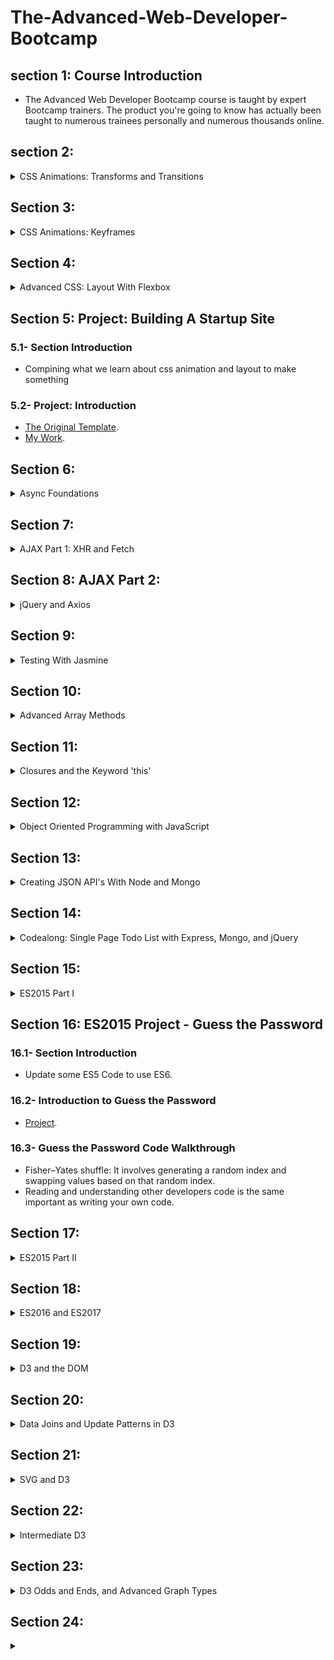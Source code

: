 # The-Advanced-Web-Developer-Bootcamp

## section 1: Course Introduction
- The Advanced Web Developer Bootcamp course is taught by expert Bootcamp trainers. The product you're going to know has actually been taught to numerous trainees personally and numerous thousands online.

## section 2:
<details>
  <summary>CSS Animations: Transforms and Transitions</summary>
  
  ### 2.1- Introduction To CSS Animations
  - Examples:
    - [species-in-pieces](http://species-in-pieces.com/#).
    - [waaark](https://waaark.com/).

  ### 2.2- Why Animations Matter
  - Getting things to move is easy, but planning how they should move is hard.
  ### 2.3- Intro To Pseudoclasses
  - [Pseudoclasses](https://developer.mozilla.org/en-US/docs/Web/CSS/Pseudo-classes).
  ### 2.4- Pseudo-Classes: Hover
  - Trigger by a user mousing over.
  - [Hover](https://developer.mozilla.org/en-US/docs/Web/CSS/:hover).
  ### 2.5- Pseudo-Classes: Focus
  - Triggers when an element receives focus.
  - Just for inputs.
  - [Focus](https://developer.mozilla.org/en-US/docs/Web/CSS/:focus).
  ### 2.6- Pseudo-Classes: Active
  - Triggers when an element is being activated by user.
  - By taping and hold on the element.
  - [ِActive](https://developer.mozilla.org/en-US/docs/Web/CSS/:active).
  ### 2.7- Quick Pseudoclasses Exercise
  - [Starter Code](https://codepen.io/Colt/pen/vJRddz?editors=1100).
  - [Quick Pseudoclasses Exercise](https://codepen.io/Mai_Abdulhamid/pen/YzGwwPJ?editors=1100).
  ### 2.8- Building An Animated Button
  - [Starter Code](https://codepen.io/Colt/pen/KqmRRz).
  - [Animated Button](https://codepen.io/Mai_Abdulhamid/pen/BaLjBBp).
  ### 2.9- Introduction to Transform
  - Transform: lets you move, warp, rotate and scale elements.
  - Syntax -> translate: function().
  - [MDN-Transform-Documentation](https://developer.mozilla.org/en-US/docs/Web/CSS/transform?v=control).
  ### 2.10- Transform: Translate
  - Move something around.
  - transform: translate( translateX, translateY ).
  - It usually happens when it's triggers. it's not usually happens when the page loads.
  - [Example](https://codepen.io/Colt/pen/GEmOjv?editors=1100).
  ### 2.11- Transform:Scale() and Transform-Origin
  - Alter the size of an element, increase the size or shrink down elements.
  - transform: scale(scaleX, scaleY).
  - Every aspect of the element scaled, like border , text, and so on.
  - [Transform-Origin](https://developer.mozilla.org/en-US/docs/Web/CSS/transform-origin): It takes the original origin which is the **middle** of the element, and scale it from there.
  - The default otigin is the center.
  ### 2.12- Transform: Rotate()
  - Rotate elements on the page.
  - transform: rotate(num deg).
  - if num is positive the rotation will be clockwise, if it negative the rotation will be counterclockwise.
  ```
    transform: rotate(45deg) scale(2px 3px); //To add more than one transform function.
  ```
  - [Angle Units](https://developer.mozilla.org/en-US/docs/Web/CSS/angle).
  ### 2.13- A Note on Vendor Prefixes
  - For the nonstandered properties that not all browsers implement.
  - [Vendor_Prefix MDN](https://developer.mozilla.org/en-US/docs/Glossary/Vendor_Prefix).
  - [Autoprefixer](https://autoprefixer.github.io/).

  ### 2.14- Transitions Basics
  - Transitions: Allows us to control animation speed when changing css properties.
  - Transitions Properties:
    - transition-delay
    - transition-duration
    - transition-property
    - transition-timing-function
  - [Transition MDN](https://developer.mozilla.org/en-US/docs/Web/CSS/transition).
  ### 2.15- Transition-Duration and Transition-Property
  - Transition-Duration: Specify how long should the transition last.
  - Transition-Property: Specify what properities should be transitioned.
  - [Example](https://codepen.io/Colt/pen/MoMNEw).
  ### 2.16- Transition-Timing-Function and Transition-Delay
  - Transition-Delay: Specify how long of a delay before the transition starts.
  - Transition-Timing-Function: what's the acceleration curve for the transition.
  - [Easings](https://easings.net/).
  - [Transition-Timing-Function](https://developer.mozilla.org/en-US/docs/Web/CSS/transition-timing-function).
  - [cubic-bezier](https://cubic-bezier.com).
  ### 2.17- Transition Shorthand
  - transition: property duration timing-function delay, 
                anotherProperty duration timing-function delay.
  - [Transition Shorthand MDN](https://developer.mozilla.org/en-US/docs/Web/CSS/transition).
  ### 2.18- CSS Animation Performance
  - What can be transitioned?
  - What should be transitioned?
  - [High-performance-animations](https://www.html5rocks.com/en/tutorials/speed/high-performance-animations/).
  ### 2.19- Building An Animated Gallery
  - [filter](https://developer.mozilla.org/en-US/docs/Web/CSS/filter). 
  - [Starter Code](https://codepen.io/Colt/pen/OjJbLo?editors=1100).
  - [Animated Gallery](https://codepen.io/Mai_Abdulhamid/pen/wvzMKZL?editors=1100).
  
</details>


## Section 3:
<details>
  <summary>CSS Animations: Keyframes</summary>
  
  ### 3.1- Introduction to Keyframes
  - Transitions allow us to animate a single state change.(Go from state A to state B).
  - Keyframes allow for much more complex multi-state animations.(Go from state A to state B to C to D ....etc.).
  - [@keyframes MDN](https://developer.mozilla.org/en-US/docs/Web/CSS/@keyframes).
  ### 3.2- Codealong: Animated Rainbow Flashing Text
  - step1 define keyframes.
  - step2 apply to the element.
  - [Ugly rainbowText Example :) ](https://codepen.io/Mai_Abdulhamid/pen/dypGXEe).
  ### 3.3- Other CSS Animation Properties
  - animation-iteration-count: Specifies how many times should it repeat.
  - animation-direction: Specifies whether an animation should play forward, backward, or alternate back and forth between playing the sequence forward and backward.
  - animation-fill-mode: Specifies how an animation should apply styles before and after the animation.
  - animation-play-state: Specifies whether the animation is palyed or paused.
  ### 3.4- Exercise: Rising and Setting Sun Animation
  - [Starter Code](https://codepen.io/Colt/pen/JyPWBE?editors=1100).
  ### 3.5- Exercise SOLUTION : Rising and Setting Sun Animation
  - [Sun Animation](https://codepen.io/Mai_Abdulhamid/pen/zYKrKyL?editors=1100).
  ### 3.6- CSS Animation Shorthand
  - [MDN](https://developer.mozilla.org/en-US/docs/Web/CSS/animation).
  ### 3.7- Building an Animated CSS Loading Icon
  - [Loading Icon](https://codepen.io/Mai_Abdulhamid/pen/oNzbWax).
  
</details>


## Section 4:
<details>
  <summary>Advanced CSS: Layout With Flexbox</summary>
  
  ### 4.1- Section Introduction
  - Building responsive pages with css.
  ### 4.2- Introduction To Flexbox
  - flexbox: It's a more efficient way to layout, align and distribute space among items in a container, even if their sizes is unknown.
  - flexbox container properties:
    - flex-direction
    - flex-wrap
    - justify-content
    - align-items
    - align-content
  - flexbox item properties:
    - order
    - flex
    - flex-grow
    - flex-shrink
    - justify-self
  - [A Complete Guide to Flexbox](https://css-tricks.com/snippets/css/a-guide-to-flexbox/).
  - [flexboxfroggy](http://flexboxfroggy.com/).
  ### 4.3- The Magic of Display: Flex
  - display: flex; -> this isn't a flexbox specific property, but by setting it to flex we setting the container to flex.
  - [Starter Code](https://codepen.io/Colt/pen/MvwVJe).
  ### 4.4- Important Flexbox Terminology
  - Some Terminologies :
  1. flex container -> the item which has the display: flex property.
  2. flex items ->  The elements inside flex container.
    - They behave different from the traditional items.
  3. Main Axis -> Goes from left to right(by default).
  4. Cross Axis -> perpendicular(goes from top to bottom).
  ### 4.5- Flex-Direction
  - Specifies how items are placed in the flex container, defines the **main axis** and its direction.
  - The default value is row.
  ### 4.6- Flex-Wrap
  - Specifies whether items are forced into a single line or can be wrapped into multiple lines.
  - The default value is nowrap.
  ### 4.7- Justify-Content
  - Specifies how space is distributed between items in flex container along the **Main Axis**.
  ### 4.8- Flexbox Sidebar Exercise
  - [Starter Code](https://codepen.io/Colt/pen/GvpNEE?editors=1100).
  ### 4.9- Flexbox Sidebar Exercise: SOLUTION
  - [SOLUTION](https://codepen.io/Mai_Abdulhamid/pen/oNzbJoa?editors=1100).
  ### 4.10- Align-Items
  - Specifies how space is distributed between **items** in flex container along the **Cross Axis**.
  - The default value is stretch.
  ### 4.11- Align-Content
  - Specifies how space is distributed between **Rows** in flex container along the **Cross Axis**.
  - The default value is stretch.
  ### 4.12- Building A Responsive Navbar CODEALONG
  - [Starter Code](https://codepen.io/Colt/pen/brVWXQ?editors=1100).
  - [Responsive Navbar CODEALONG](https://codepen.io/Mai_Abdulhamid/pen/PoGZgNg?editors=1100).
  ### 4.13- Align-Self
  - Allows you to override align-items on individual flex items.
  ### 4.14- Order
  - Specifies the order used to layout items in their flex container.
  - All items by default have order 0.
  - What matter is how items related to each others.
  ### 4.15- flex-basis
  - flex : Defines how a flex item will grow or shrink to fit the available space in a container.
  - flex is a shorhand to flex-grow, flex-shrink, flex-basis.
  - flex-basis: sort of like width but it isn't.
  - flex-basis: Specifies the ideal size of a flex item **before** it's placed into a flex container.
  - It's like width when you working with rows, and like height when you working with columns.
  - When a flex-basis is specified, the width of flex items is ignored.
  - [The Difference Between Width and Flex Basis](https://mastery.games/post/the-difference-between-width-and-flex-basis/).
  ### 4.16- flex-grow
  - Dictates how the **unused space** should be spread amongst flex items.
  - It's all about ratios.
  - [flex-grow article](https://css-tricks.com/flex-grow-is-weird/).
  ### 4.17- Flex-Shrink
  - Dictates how items should shrink when there isn't enough space in container.
  ### 4.18- Building a Polygon.com Widget
  - [Starer Code](https://codepen.io/Colt/pen/vJGJmV?editors=1100).
  - [Widget](https://codepen.io/Mai_Abdulhamid/pen/vYXLqjp?editors=1100).
  ### 4.19- Exercise: Holy Grail Layout
  - [Holy Grail wikibedia](https://en.wikipedia.org/wiki/Holy_grail_(web_design)).
  - [Starer Code](https://codepen.io/Colt/pen/mMPXEy?editors=1100).
  ### 4.20- Exercise: Holy Grail Layout SOLUTION
  - [SOLUTION](https://codepen.io/Mai_Abdulhamid/pen/qBabeWV?editors=1100).
  ### 4.21- Flexbox Browser Support
  - [Mixing Old and New for the Best Browser Support](https://css-tricks.com/using-flexbox/).
  
</details>


## Section 5: Project: Building A Startup Site
### 5.1- Section Introduction
- Compining what we learn about css animation and layout to make something
### 5.2- Project: Introduction
- [The Original Template](https://tutorialzine.com/2016/06/freebie-landing-page-template-with-flexbox).
- [My Work](https://github.com/MaiAbdulhamid/The-Advanced-Web-Developer-Bootcamp/tree/main/01%20Building%20A%20Startup%20Site).

## Section 6: 
<details>
  <summary>Async Foundations</summary>
  
  ### 6.1- Introduction
  - The goal is to build single page application using javascript.
  - [Understand definition of asynchronous event](https://stackoverflow.com/questions/4559032/easy-to-understand-definition-of-asynchronous-event).
  ### 6.2- Callback Functions
  - Callback Function: a function that is passed into another function as a parameter then invoked by that other function.
  - Higher Order Function: is a function that accept a callback as parameter.
  - What are callback function used for?
    - Advanced Array methods.
    - Browser Events.
    - Ajax requests.
    - React Development.
  - [Slides](http://webdev.slides.com/eschoppik/callbacks#/11).
  ### 6.3- Codealong: forEach
  - forEach: function that takes array and callback.
  - Implementation:
  ```
    function forEach(arr, callback){
      for(var i =0; i < arr.length; i++){
        callback(arr[i], i, arr)
      }
    }
    var strings = ["my", "name", "is", "mai"], 
        res = "";
    var callback = function(str, index, array){
      if(array.length -1 !== index){
        res += str + " ";
      }else{
        res += str + "!!"
      }
    }
    forEach(strings, callback)
    console.log(res)
  ```
  - [Slides](http://webdev.slides.com/eschoppik/mysql-99-108).
  ### 6.4- findIndex Exercise Intro
  - Returns the index of the first element in the array for which the callback returns a truthy value.  -1 is returned if the callback never returns a truthy value.
  - Similer to forEach but check for truthy value of callback.
  - [Slides](http://webdev.slides.com/eschoppik/mysql-99-108).
  ### 6.5- findIndex Solution
  - Implementation:
  ```
    function findIndex(arr, callback){
      for(var i =0; i < arr.length; i++){
        if(callback(arr[i], i, arr)){
          return i;
        }
      }
      return -1;
    }
    var numbers = [1, 2, 3, 4, 5, 6];
    function callback(num, index, array){
      return num % 2 === 0
    }
    console.log(findIndex(numbers, callback))
  ```
  ### 6.6- The Stack And The Heap
  - Stack is: 
    - An ordered data structure
    - Keeps track of function invocations
    - Part of the JavaScript runtime (you don't access it directly).
  - When main Function is called, javascript runtime takes it to stack.
  - If the function has callback function runtime add it to stack.
  - Once it done executed runtime takes it out of the stack(pop out).
  - Stack Frame -> has information of :
    - The function that was invoked
    - The parameters that were passed to the function
    - Current line number
  - Stack processed from top to bottom, we can't take things out of the middle because of function in the middle could be waiting for some result.
  - Heap: An area in memory where the your data is stored.
  - [Slides](http://webdev.slides.com/eschoppik/mysql-99-108-17).
  ### 6.7- The Stack: An Example
  - Every function invocation adds to the stack.
  - [Slides](http://webdev.slides.com/eschoppik/mysql-107-16-22).
  ### 6.8- setTimeout and setInterval
  - setTimeout: A function that asynchronously invokes a callback after a delay in milliseconds(Delay callback).
  - clearTimeout -> Cansling timeout.
  - setInterval: A function that continually invokes a callback after every X milliseconds, where X is provided to setInterval(Repeat callback).
  - clearInterval -> Cansling iterval.
  - [Slides](http://webdev.slides.com/eschoppik/mysql-99-108-17-23).
  - Hint: The returned timerId is a positive integer value which identifies the timer created by the call to setTimeout();
  ### 6.9- Exercise: countDown Function
  - Your goal is to Implement a function called countDown that accepts a time in seconds. The function will print the time remain to the console every second. Instead of printing 0, the function should print "Ring Ring Ring!!!".
  ### 6.10- countDown Exercise Solution
  ```
    function countDown(time){
      var count = setInterval(function(){
        time--;
            if(time > 0){
                console.log(time)
            }else{
              console.log("Ring Ring Ring!!!")
              clearInterval(count)
            }
      }, 1000)
    }
    countDown(2)
  ```
  ### 6.11- The Event Loop And The Queue
  - The Queue: An ordered list of functions waiting to be placed on the stack (First in first out).
  - The Event Loop: Functionality in the JavaScript runtime that checks the queue when the stack is empty, If the stack is empty, the front of the queue is placed in the stack.
  - untill the delay is == 0, it's not run immediatlery, it runs after the stack is empty.
  - callback placed into the queue.
  - Single Threaded: Code execution is linear.  Code that is running cannot be interrupted by something else going on in the program.
  - JavaScript is **Single Threaded**.
  - [Slides](http://webdev.slides.com/eschoppik/mysql-107-16-18).
  ### 6.12- Promise Basics
  - Promise: A promise is an object that represents a task that will be completed in the future.
  - promise.then(callback) -> when there is no error.
  - promise.catch(callback) -> when there is error.
  - [Slides](http://webdev.slides.com/eschoppik/mysql-99-108-17-19).
  ### 6.13- Promise Chaining
  - Disadvantages of Nested Callbacks:
    - The code is hard to read.
    - Logic is difficult to reason about.
    - The code is not modular.
  - The values return in the previous .then() callback will be passed into next .then() callback as a parameter.
  - [Slides](http://webdev.slides.com/eschoppik/mysql-107-16-18-24).
  
</details>

## Section 7:
<details>
  <summary>AJAX Part 1: XHR and Fetch</summary>
  
  ### 7.1- Intro to AJAX
  - AJAX: stands for Asynchronous Javascript And XML.
  - It is an approach to web development(a concept to build a websie).
  - With AJAX websites can send and request data from a server in the background without disturbing the current page(single page application).
  ### 7.2- What's the deal with JSON and XML?
  - API don't response with HTML. API response with pure data not structure.
  - They use more efficient data formas from server to website like Json and XML.
  - XML -> Extended Markup landuage.
  - XML is syntactically similer to HTMl, but it doesn't descripe presentation like HTML does.
  - JSON -> js object notation.
  - almost like js objects.
  - JSON is more popular bacause it works so well with js.
  - AJAJ ->  Asynchronous Javascript And JSON. :")
  ### 7.3- Making Our First Request with XMLHTTPRequest
  - XMLHTTPRequest -> XMR.
  - [XMLHTTPRequest MDN](https://developer.mozilla.org/en-US/docs/Web/API/XMLHttpRequest).
  - [onreadystatechange MDN](https://developer.mozilla.org/en-US/docs/Web/API/XMLHttpRequest/onreadystatechange).
  - [Example](https://codepen.io/Mai_Abdulhamid/pen/abmNGjq?editors=0010).
  ### 7.4- AJAX Workflow: Building The Random Image App
  - [starter Code](https://codepen.io/Colt/pen/MvbLdo).
  - [Random Image App](https://codepen.io/Mai_Abdulhamid/pen/rNMeKbP?editors=1011).
  ### 7.5- Bitcoin Price Exercise
  - [starter Code](https://codepen.io/Colt/pen/PKjOdg).
  - [coindesk API](https://www.coindesk.com/coindesk-api).
  ### 7.6- Bitcoin Price Exercise Solution
  - [Solution](https://codepen.io/Mai_Abdulhamid/pen/qBaZMWj?editors=1011).
  ### 7.7- Fetch Introduction
  - XHR problems ->
    - sytax is ugly.
    - 16 years old.
    - No streaming data.
  - Fetch is update of XHR.
  - [Streams Data Demo](https://domenic.github.io/streams-demo/).
  - response.json() -> returns a promise.
  ### 7.8- Fetch Options
  - [Fetch Example with options](https://codepen.io/Colt/pen/PKOpMY?editors=0010).
  - [fetch MDN](https://developer.mozilla.org/en-US/docs/Web/API/WindowOrWorkerGlobalScope/fetch).
  ### 7.9- Fetch Error Handling
  - .catch() -> will run if there is a problem with the request itself or the internet.
  - use request.ok build in property.
  - throw Error("Error Message").
  - [Fetch Error Handling](https://codepen.io/Colt/pen/prWBLb?editors=0011).
  ### 7.10- Fetch Random User Profile Exercise
  - [starter Code](https://codepen.io/Colt/pen/QMqoZo?editors=1010).
  - [randomuser API](https://randomuser.me/api/).
  ### 7.11- Fetch Random User Profile Exercise Solution
  - [082 Random-User-API-Endpoint](https://randomuser.me/api/).
  - [Solution](https://codepen.io/Mai_Abdulhamid/pen/dypMQdv?editors=1011).
  ### 7.12- The Problem With Fetch
  - The problem with fetch is Browser Compatability(support).

  
</details>

## Section 8: AJAX Part 2:
<details>
  <summary>jQuery and Axios</summary>
  
  ### 8.1- jQuery AJAX Introduction
  - write less than pure js.
  - [jQuery CDN](https://code.jquery.com/).
  - [Starter Code](https://codepen.io/Colt/pen/eEymav).
  ### 8.2- jQuery $.ajax Method
  - Creates HMLHttpRequest under the hood.
  - [jQuery.ajax Docs](http://api.jquery.com/jQuery.ajax/).
  - [baconipsum API](https://baconipsum.com/api/?type=meat-and-filler).
  - [Example](https://codepen.io/Colt/pen/brYLvg?editors=1011).
  ### 8.3- Digging In The jQuery Sourcecode
  - [jQuery Sourcecode](https://github.com/jquery/jquery/blob/731c501155ef139f53029c0e58409b80f0af3a0c/src/ajax/xhr.js).
  ### 8.4- jQuery AJAX Shorthand Methods
  - [Codepen](https://codepen.io/Colt/pen/braVVr?editors=1010).
  - [get()](https://api.jquery.com/jQuery.get/).
  - [getJSON()](https://api.jquery.com/jQuery.getJSON/) //The most common use case.
  - [post()](https://api.jquery.com/jQuery.post/).
  ### 8.5- jQuery Random Cats API Exercise
  - Add Random img to the dom using jquery.
  - [attr Docs](https://api.jquery.com/attr/).
  ### 8.6- jQuery Random Cats Exercise SOLUTION
  - [SOLUTION](https://codepen.io/Mai_Abdulhamid/pen/gOwrJEL?editors=1011).
  ### 8.7- Axios Intro
  - Axios -> a lightweight Http request library.
  - if you want only to include httpRequest without extra jQuery methods.
  - [Axios Docs](https://github.com/mzabriskie/axios).
  - [API endpoint](https://opentdb.com/api.php?amount=1).
  - [Example](https://codepen.io/Colt/pen/rzpLqE).
  ### 8.8- Axios Error Handling
  - [Error Handling](https://codepen.io/Colt/pen/qXpNGN?editors=1010)
  ### 8.9- Ron Swanson Exercise
  - [Starter Code](https://codepen.io/Colt/pen/zdpKKq?editors=1010).
  ### 8.10- Ron Swanson Exercise Solution
  - [Solution](https://codepen.io/Mai_Abdulhamid/pen/LYRNKLN?editors=1011).
  
</details>


## Section 9:
<details>
  <summary>Testing With Jasmine</summary>
  
  ### 9.1- Section Introduction
  - If you want to become a professional developer regardless front-end, backend or fullstack you need to understand how to write your own tests.
  ### 9.2- Writing Tests in the Browser
  - Jasmine A framework to write tests.
  - [jasmine.github](https://jasmine.github.io/index.html).
  - [Slides](http://webdev.slides.com/eschoppik/testing-with-jasmine#/3/0/1).
  ### 9.3- Jasmine Syntax and Matchers
  - Essential keywords:
    - describe() -> use to organize tests, describe something.
    - it() inside describe function, describe in more detail.
    - Each it function corresponding to a test and also calles a spec.
    - expect() -> inside it function.
    - where we make expectations or assertions about the functionality we are testing
    - returns an object which we ca attach other methods to.
    - These methods we attach onto the result of the expect function are called **[Matchers](https://jasmine.github.io/api/2.7/matchers.html)**.
    - toBe() -> uses the === operator and compares the result of the expect function with the value we passed in.
    - not.toBe() -> Any matcher can evaluate to a negative assertion by chaining the call to expect with a not before calling the matcher.
    - toBeCloseTo() -> compare two values and accepts a second parameter to precision.
  ### 9.4- Writing Better tests with Hooks
  - beforeEach(callback), afterEach(callback) -> to add a block of repetitive code that you would need to execute every time you start executing each spec.
  - beforeEach(callback) run before each "it" callback.
  - afterEach(callback) run after each "it" callback - useful for teardown.
  - [Global](https://jasmine.github.io/api/2.7/global.html#)
  ### 9.5- Spies
  - **Mocking**: concept in unit testing, it is a fixed object that poses as a function without having to go through the overhead of creating the real object.
  - We strive to isolate specific functionality behaves under a variety of circumstances.
  - when you create a Mock object it creates a fake object that takes the place of the real object.
  - in jasmine Mocks are reffered to as spies.
  - spy is usefull when you want to see how many times the function is called, what arguments a function is called with, and what the function returns.
  - [Spying on JavaScript methods using Jasmine](https://rollout.io/blog/jasmine-spyon/).
  - [Docs](https://jasmine.github.io/2.0/introduction.html#section-Spies).
  ### 9.6- Clocks
  - It is installed by invoking jasmine.clock().install()
  - setTimeout, setInterval.
  - async code: it take an optional single argument (commonly called 'done') that should be called when the async work is complete.
  - [Docs](https://jasmine.github.io/2.0/introduction.html#section-Asynchronous_Support).
  ### 9.7- TDD and BDD
  - Some different ways to test our code.
  - TDD - Test Driven Development -> the idea of TDD is that you write your test before you write your application code.
  - BDD - Behavior Driven Development -> the idea of BDD is actually a subset of TDD, we describe the behavior of functionality and not just what what we expect the result to be.
  ### 9.8- Different Types of Tests
  - unit tests are written for the purpose of providing that the parts of your application bahave as expected before they are put together.
  - Application may fail when this units are combined, that leads to Integration tests.
  - Integration tests: is meant to test the Integration of our units or larger parts of our application.
  - Acceptance tests: involves performing tests on the full system which could be using your application on the browser or on device to see whether the appliction functionality satisfies a specification provided.
  - The pupose of Acceptance tests is to evaluate the entire business or system requiremnets.
  - Stress tests: the idea of it is to determine how effective your application can be under unfavorable conditions.
  
</details>

## Section 10:
<details>
  <summary>Advanced Array Methods</summary>
  
  ### 10.1- Section Introduction
  - Foundation for functional programming.
  - Reenforcement of more challenging JavaScript concepts.
  - Foundation for declarative programming.
  - Used everywhere in modern libraries and frameworks.
  - Write cleaner and more concise code.
  - [Slides](http://webdev.slides.com/eschoppik/advanced-array-methods).
  ### 10.2- forEach
  - forEach ALWAYS returns undefined.
  - implementation:
  ```
  function forEach(array, callback){
      for(var i = 0; i < array.length; i++){
          callback(array[i], i, array);
      }
  }
  ```
  ### 10.3- Exercise: forEach
  - create function doubleValues()
  - onlyEvenValues()
  - showFirstAndLast()
  - addKeyAndValue()
  - vowelCount()
  ### 10.- Exercise SOLUTION: forEach
  - [SOLUTION](https://github.com/rithmschool/udemy_course_exercises/blob/solutions/advanced-array-methods/forEach/forEach-exercises.js).
  ### 10.4- map
  - map ALWAYS returns a new array of the SAME length as the array it's invoked on.
  - implementation:
  ```
  function map(array, callback){
      var newArr = [];
      for(var i = 0; i < array.length; i++){
          newArr.push(callback(array[i], i, array));
      }
      return newArr;
  }
  ```
  ### 10.5- Exercise: Map
  - doubleValues()
  - valTimesIndex()
  - extractValue(arr, key)
  - extractFullName()
  ### 10.6- Exercise SOLUTION: Map
  - [SOLUTION](https://github.com/rithmschool/udemy_course_exercises/blob/solutions/advanced-array-methods/map/map-exercises.js).
  ### 10.7- Filter
  - The result of the callback will ALWAYS be a boolean.
  - It returns an array.
  - implementation:
  ```
  function filter(array, callback){
      var newArr = [];
      for(var i = 0; i < array.length; i++){
          if(callback(array[i], i, array)){
              newArr.push(array[i]);
          }
      }
      return newArr;
  }
  ```
  ### 10.8- Exercise: Filter
  - filterByValue()
  - find()
  - findInObj()
  - removeVowels(arr, key)
  - doubleOddNumbers()
  ### 10.9- Exercise SOLUTION: Filter
  - [SOLUTION](https://github.com/rithmschool/udemy_course_exercises/blob/solutions/advanced-array-methods/filter/filter-exercises.js).
  ### 10.10- Some
  - The idea is if some of the values passed of the callback return true the entire function returns true.
  - The result of the callback will ALWAYS be a boolean.
  - implementation:
  ```
    function some(arr, callback){
      for(var i=0; i < arr.length; i++){
        if(callback(arr[i], i, arr)){
          return true;
        }
      }
      return false;
    }
  ```
  ### 10.11- Every
  - The idea is if in order to every to return true every single value we iterate over has to return true to the callback function.
  - The result of the callback will ALWAYS be a boolean.
  - implementation:
  ```
    function some(arr, callback){
      for(var i=0; i < arr.length; i++){
        if(callback(arr[i], i, arr) === false){
          return false;
        }
      }
      return true;
    }
  ```
  ### 10.12- Exercise: Some and Every
  - hasOddNumber()
  - hasAZero()
  - hasOnlyOddNumbers(arr, key)
  - hasNoDuplicates()
  - hasCertainKey()
  - hasCertainValue()
  ### 10.13- Exercise SOLUTION: Some and Every
  - [SOLUTION](https://github.com/rithmschool/udemy_course_exercises/blob/solutions/advanced-array-methods/some-every/some-every-exercises.js).
  ### 10.- Reduce
  - The idea is that we can take an array and turn it into another data strucure.
  - Whatever is returned from the callback function, becomes the new value of the accumulator!
  ### 10.14- Reduce Continued
  - To change the data structure of an array we pass that data structure as the second parameter to the reduce function.
  - One of the way to check if the key is exsits in an object is to use if in condition.
  ### 10.15- Exercise: Reduce
  - extractValue()
  - vowelCount(str)
  - addKeyAndValue(arr, key, value)
  - addKeyAndValue(arr, key, value)
  - partition(arr, callback)
  ### 10.16- Exercise SOLUTION: Reduce
  - [SOLUTION](https://github.com/rithmschool/udemy_course_exercises/blob/solutions/advanced-array-methods/reduce/reduce-exercises.js).
  ### 10.17- Array Methods Recap
  - forEach iterates over an array, runs a callback on each value and returns undefined.
  - map creates a new array, runs a callback on each value and pushes the result of each callback in the new array.
  - filter creates a new array, runs a callback on each value and if the result of the callback returns true, that value is added to the new array.
  - some iterates through an array and runs a callback on each value, if the callback for at least one value returns true, some returns true, otherwise false.
  - every iterates through an array and runs a callback on each value, if the callback at any time returns false, every returns false.
  - reduce returns an accumulated value which is determined by the result of what is returned to each callback.
  
</details>


## Section 11:
<details>
  <summary>Closures and the Keyword 'this'</summary>
  
  ### 11.1- Section Introduction
  - [slides](http://webdev.slides.com/eschoppik/closures-and-the-keyword-this#/).
  ### 11.2- Introduction to Closures
  - A closure only exists when an inner function makes use of variables defined from an outer function that has returned. If the inner function does not make use of any of the external variables all we have is a nested function.
  - Inner functions don't remember everthing from the outer function, only remember the variables that they need.
  ### 11.3- Using Closures in the Wild
  - The most common use cases is to create a concept of private variables.
  - private variables: Can only be accessed in a certain scope and not modified from an external scope.
  - To be completely private there is Immutability concept.
  - The idea of Immutability: means that we can't change the value of something.
  - To create that idea we return a copy of the array not the actual array.
  ### 11.4- Exercise: Closures
  - specialMultiply(a,b)
  - guessingGame(amount)
  ### 11.5- Exercise SOLUTION: Closures
  - [SOLUTION](https://github.com/rithmschool/udemy_course_exercises/blob/solutions/closures-and-keyword-this/closures/closures-exercises.js).
  ### 11.6- Closures Recap
  - Not all programming languages support closures, this something js specifically supports.
  ### 11.7- Introduction to the Keyword 'this'
  - In js everytime that a function is run two special keywords are given to that function, arguments keyword and this keyword.
  - Can be determined using four rules (global, object/implicit, explicit, new).
  - **1. Global Context**: When 'this' is not inside of a declared object.
  - It refers to the global object which in the browser is window object.
  - Every variable you declare in the global scope is actually attached to the window object.
  ```
    console.log(this); // window
  ```
  ### 11.8- 'this' with Functions and "use strict"
  - Anything we attach onto the global object becomes a global variable which means we can use it outside of this function.
  - To get access to the variable inside function we omitting the var keyword inside of our function "Bad practice".
  - Best practice is to declare all of our variables at the top of our code even if they don't have a value and then assign those values at a later time.
  - In ES5 there is use strict mode, when we enable this the value of this keyword inside the function is undefined.
  - This means when we try to attach properities onto the keyword this when strict mode we get a type error.
  ### 11.9- Object/Implicit Binding
  - **2. Implicit/Object**: When the keyword 'this' IS inside of a declared object.
  - The value of keyword this will be always be the closest parent object.
  ```
  var person = {
      firstName: "Elie",
      determineContext: this;
  }
  person.determineContext; // window
  ```
  - A keyword 'this' is defined when a function is run! There is not a function being run here to create a new value of the keyword 'this' so the value of 'this' is still the window!
  ### 11.10- Explicit Binding
  - **3. Explicit Binding**: Can change the value of the keyword "this".
  - Whenever you see the call, apply, and bind methods you can easily determine what the value of the keyword this will be, because you get to set it as the first to each of these functions.
  - These three methods can only be invoked by functions. Call, apply and bind are methods that can only be invoked by functions not by other data types.
  ### 11.11- Call
  - func.call(object).
  - there is another use case for Call method is convert an array-like-object into an array.
  - **Array-Like Objects**: Some objects in JavaScript look like an array, but they aren’t one. That usually means that they have indexed access and a length property, but none of the array methods. Examples include the special variable arguments, DOM node lists, and strings.
  - slice method can also be called to convert Array-like objects/collections to a new Array. You just bind the method to the object. but instead of the target of slice (the keyword this) being that array, let's set the target of the keyword `this` to be our divs array-like-object.
  ```
  var divsArray = [].slice.call(divs);
  // you might also see this as Array.prototype.slice.call(divs) 
  // they do the same thing
  ```
  ### 11.12- Apply
  - The only diffrence between call and apply is when we have arguments to the function that we're using call or apply on.
  - with call aguments are passed as separetd comma values, with apply arguments are passed as values in an array.
  - When a function does not accept an array, apply will spread out values in an array for us!
  ```
    var nums = [5,7,1,4,2];
    Math.max(nums); // NaN
    Math.max.apply(this, nums); // 7
  ```
  ### 11.13- Bind
  - The parameters work like call, but bind returns a function with the context of 'this' bound already.
  - One common use case is when we don't know all of the arguments that will be passed to a function, that means we don't want to invoke the function right away, we call this Partiol application.
  - **Partiol application**: takes some of args now and all of rest args later.
  - Another common use case of bind() is to set the context of the keyword this for a function that will be called at a later point of time.
  - Commonly it happens when dealing with asynchronous code.
  - setTimeout is an example of a asynchronous code.
  ### 11.14- Bind Continued
  - Since the setTimeout is called at a later point of time, the keyword "this" doesn't refer to the parent object, it actually refers to the global object.
  - call and apply invoke a function right away and doing thet would defeat the purpose of setTimeout.
  - So using bind comes with asynchronous code.
  ### 11.15- Exercise: Call, Apply, and Bind
  - arrayFrom(arrayLikeObject)
  - sumEvenArguments()
  - invokeMax(fn, num)
  - once(fn, thisArg)
  - flip(fn, thisArg)
  - bind(fn, thisArg)
  ### 11.16- Exercise SOLUTIONS: Call, Apply, Bind
  - [SOLUTIONS](https://github.com/rithmschool/udemy_course_exercises/blob/solutions/closures-and-keyword-this/call-apply-bind/call-apply-bind-exercises.js).
  ### 11.17- The 'new' Keyword and section recap
  - **4. The 'new' keyword**: We can set the context of the keyword 'this' using the 'new' keyword.
  - when the new keyword is used a new object is created.
  - new keyword is used with a function and inside of the function definition, the keyword 'this' will refer to the object that is created.
  - when new is used an Implicit return this is added tothe function which uses it.
  
</details>


## Section 12:
<details>
  <summary>Object Oriented Programming with JavaScript</summary>
  
  ### 12.1- Introduction to Object Oriented Programming with JavaScript
  - Object Oriented Programming: it's a programming model based around the idea of objects and blueprints which create object.
  - we call this blueprints classes and the objects that we create from our classes are traditionally called instances.
  - Instead of making an infinite number of different objects, we can create a function to construct these similar objects.
  - we call these kinds of functions "constructor" functions.
  - [Slides](http://webdev.slides.com/eschoppik/oop-in-javascript#/).
  ### 12.2- The 'new' Keyword
  - It first creates an empty object.
  - It then sets the keyword 'this' to be that empty object.
  - It adds the line 'return this' to the end of the function, which follows it.
  - It adds a property onto the empty object called "__proto__", which links the prototype property on the constructor function to the empty object (common called Dunder proto).
  ### 12.3- Refactoring with Multiple Constructors
  - We can avoid duplication in multiple constructor functions by using call or apply.
  ```
    function Car(make, model, year){
        this.make = make;
        this.model = model;
        this.year = year;
        this.numWheels = 4;
    }
    function Motorcycle(){ // we don't need to even pass in parameters!
        // even better using apply with arguments
        Car.apply(this, arguments);
        this.numWheels = 2;
    }
  ```
  ### 12.4- Exercise: Constructor Functions
  - - [Exercise](https://github.com/rithmschool/udemy_course_exercises/blob/solutions/object-oriented-programming/constructors/constructors-exercises.js).
  ### 12.5- Exercise SOLUTION: Constructor Functions
  ```
  function Parent(firstName, lastName, favoriteColor, favoriteFood){
      this.firstName = firstName;
      this.lastName = lastName;
      this.favoriteColor = favoriteColor;
      this.favoriteFood = favoriteFood;
      this.multiplyFavoriteNumber = function(num){
        return num * this.favoriteNumber;
      }
  }

  function Child(firstName, lastName, favoriteColor, favoriteFood){ 
      Parent.apply(this, arguments)
  }
  ```
  ### 12.6- Introduction to Prototypes
  - Every single function has a properity in it called prototype, which is an object.
  - The prototype object has a property on it called "constructor", which points back to the constructor function.
  ```
    Person.prototype.constructor === Person; // true
  ```
  - since we create object from constructor function using new keyword this prototype property added to these objects, and can be accessed be Dunder property(__proto__).
  ```
  object.__proto__ === Person.prototype; // true
  ```
  ### 12.7- The Prototype Chain
  - Prototype is an object wich has properities and methods placed on it.
  - These methods and properities are shared and accessable by any other object that is created from the constructor function when the new keyword is used.
  - objects created by the same constructor have a shared prototype,.
  ### 12.8- Adding Methods to the Prototype
  - Every time we make an object using the new keyword we have to redefine the sayHi function!.
  - every time we create new object the functions in constructor are redefined.
  - To define once we add functions to the prototype properity not to constructot.
  ```
  function Vehicle(make, model, year){
      this.make = make;
      this.model = model
      this.year = year
      this.isRunning = false
  }
  Vehicle.prototype.turnOn = function (){
      return this.isRunning = true
  }
  ```
  ### 12.9- Exercise SOLUTIONS: Prototypes
  - [Exercise and Solutions](https://github.com/rithmschool/udemy_course_exercises/blob/solutions/object-oriented-programming/prototypes/prototypes-exercises.js).
  ### 12.10- Prototypal Inheritance
  - The passing of methods and properties from one class to another.
  - Inheritance should only affect the chid not the parnt.
  - in js, passing prototype properity from one constructor to another.
  - we can't just assign one object to another because it just create a refrence.
  - Object.create: Creates a brand new function and accepts as its first parameter, what the prototype object should be for the newly created object.
  - new keyword will do almost the same thing, but add additional unnecessary properties on the prototype object (since it is creating an object with undefined properties just for the prototype), So we use Object.create.
  - Reset the constructor property to the child constructor.
  ### 12.11- Exercise SOLUTIONS: Inheritance
  - [Exercise and Solution](https://github.com/rithmschool/udemy_course_exercises/blob/solutions/object-oriented-programming/inheritance/inheritance-exercises.js).
  
</details>

## Section 13:
<details>
  <summary>Creating JSON API's With Node and Mongo</summary>
  
  ### 13.1- Preparing For React
  - The main goal is Preparing For React.
  ### 13.2- Installing NodeJS
  - using cloud9 IDE environment.
  ### 13.3- Creating Our Initial Express Application
  - cmd:
    - mkdir appFolder //make app directory
    - cd appFolder //change directory to appFolder
    - npm init //create package.json file.
    - npm install express //to install express.
    - touch index.js //main file witch server stat with.
    - node index.js //To run app into the server.
  - require express at index.js.
  - make the first get request to root route '/'.
  - to get port in cloud9 -> process.env.PORT.
  ```
    const express = require('express');
    const app     = express();
    const port    = process.env.PORT || 3000;

    app.get('/', function(req, res){
        res.send("Hello World!")
    })

    //Listen to port
    app.listen(3000, function(){
        console.log('App is Running on port 3000');
    })
  ```
  ### 13.4- Responding With JSON
  - In Express .send() is dynamic depends on the content we passed in.
  - res.send(string) -> as html.
  - res.send(object) -> as Json.
  - in json case there is req.json() method wich sends as json.
  - in fact .send() has .json() inside it.
  - use project url at postman GET request to show the type of data in headers.
  ### 13.5- Installing Mongo
  - $ sudo apt-get install mongodb-org
  - $ mkdir data
  - $ echo 'mongod --bind_ip=$IP --dbpath=data --nojournal --rest "$@"' > mongod
  - $ chmod a+x mongod
  - $ cd ~ 
  - $ ./mongod //start mongodb
  - $ npm install mongoose //conect mongo with express app.
  - [github setting_up_mongodb](https://github.com/c9/docs.c9.io/blob/master/src/persistence/setting_up_mongodb.md).
  ### 13.6- Defining Our Schema
  - make modelsfolder, inside it make index.js and todo.js.
  - inside models/index.js
  ```
  const mongoose = require('mongoose')
  mongoose.set('debug', true)
  mongoose.connect('mongodb://localhost:27017/tododb') //db url
  mongoose.Promise = Promise;

  module.exports.Todo = require('./todo')
  ```
  - inside todo define todo schema
  ```
  const mongoose = require('mongoose')
  todoSchema = new mongoose.Schema({
      name: {
          type: String,
          required: "Name can't be blank!"
      },
      completed: {
          type: Boolean,
          default: false
      },
      created_date: {
          type: Date,
          default: Date.now
      }
  });

  const Todo = mongoose.model('Todo', todoSchema);

  module.exports = Todo
  ```
  ### 13.7- Defining The Index Route
  - [Routing](https://expressjs.com/en/guide/routing.html).
  - make routes folder, inside it make todo.js.
  - inside routes/todo.js:
  ```
  var express = require('express');
  var router  = express.Router();
  var db      = require('../models')
  router.get('/', function(req, res){
      db.Todo.find()
      .then(function(todos){
          res.json(todos)
      })
      .catch(function(error){
          res.send(error)
      })
  })
  module.exports = router
  ```
  - require routes/todo.js at main index.js.
  ### 13.8- Defining The Create Route
  - inside routes/todo.js: make post router request.
  - $ npm install body-parser
  ### 13.9- Defining The Show Route
  - Retrive todos /:todoID.
  - Use req.params.todoID to retrive specific item data by id.
  ```
  router.get('/:todoId', function(req, res){
      db.Todo.findById(req.params.todoId)
      .then(function(todo){
          res.send(todo)
      })
      .catch(function(error){
          res.send(error)
      })
  })
  ```
  ### 13.10- Defining the Update Route
  - using put request.
  - findOneAndUpdate(howToFind, thePartThatweUpdated, toResponseWithTheNewData)
  ```
  router.put('/:todoId', function(req, res){
    db.Todo.findOneAndUpdate({_id: req.params.todoId}, req.body, {new: true})
    .then(function(updatedTodo){
      res.send(updatedTodo)
    })
    .catch(function(error){
      res.send(error)
    })
  })
  ```
  ### 13.11- Defining the Delete Route
  - using delete request.
  - remove(deleteUsingSomething)
  ```
  router.delete('/:todoId', function(req, res){
    db.Todo.remove({_id: req.params.todoId})
    .then(function(){
      res.json({message: "Todo is Deleted"})
    })
    .catch(function(error){
      res.send(error)
    })
  })
  ```
  ### 13.12- Refactoring Our API
  - move our logic code into a separate helper.
  - [exports VS module.exports](https://www.hacksparrow.com/nodejs/exports-vs-module-exports.html).
  - make helpers folder and inside it make todo file.
  - inside helpers/todo we separate logic functions and exports it to use at router.js.
  
</details>


## Section 14:
<details>
  <summary>Codealong: Single Page Todo List with Express, Mongo, and jQuery</summary>
  
  ### 14.1- Introducing Our Single Page App
  - Todo app using AJAX with jQuery.
  ### 14.2- Serving Static Files and Nodemon
  - Make views directory, and make file index.html.
  - inside main indx.js use express to view html files:
  ```
  app.use(express.static(__dirname + '/views'))

  app.get('/', function(req, res) {
    res.sendFile('index.html')
  })
  ```
  - make public folder to css files.
  ```
  app.use(express.static(__dirname + '/public'))
  ```
  - make app.js file inside public folder.
  - Now everything inside views ans public directoties are served as static file.
  - $ npm install nodemon -> restart server automaticly.
  ### 14.3- Adding jQuery and The Starter CSS
  - use jQuery CDN.
  - Add starter files.
  ### 14.4- Writing The Initial AJAX Call
  - in app.js file adding AJAX code:
  ```
  $(document).ready(function () {
    $.getJSON("/api/todos").then(addTodos);

    function addTodos(todos) {
      todos.forEach((todo) => {
        let newTask = $('<li class="task" >' + todo.name + '</li>')
        let list = $('.list');
        list.append(newTask)
      });
    }
  });
  ```
  ### 14.5- Displaying Our Todos Correctly
  - Conditionly add class done if the todo is completed inside forEach:
  ```
      if(todo.completed){
        newTask.addClass('done')
      }
  ```
  ### 14.6- Connecting the Form to our API
  - Checking if hit the enter key, if done take the data and send new request to send data.
  - add eventListener.
  - make post request.
  - make appendTodo function to append the new todo added.
  - clear input val after pressing enter.
  ```
    $('#todoInput').keypress(function(e){
      if(e.which === 13){ //Enter key
        createTodo();
      }
    });
    function appendTodo(todo){
      let tasks = $('<li class="task" >' + todo.name + '</li>')
      let list = $('.list');
      list.append(tasks);
      if(todo.completed){
        tasks.addClass('done')
      }
    }
    function addTodos(todos) {
      todos.forEach((todo) => {
        appendTodo(todo)
      });
    }
    function createTodo(){
      let newTask = $('#todoInput').val();
      console.log(newTask);
      $.post("/api/todos", {name: newTask})
      .then(function(newTodo){
        $('#todoInput').val('')
        appendTodo(newTodo)
      })
      .catch(function(error){
        console.log(error);
      })
    }
  ```
  ### 14.7- Making the Delete Button Work
  - when page loads span not exist, so we can't target span to listen to click event when delete.
  - instead, we target list which exists in page, and specify span.
  - Delete from the dom and from db.
  - send id when todo is added using hidden attr function data('arrt', value).
  ```
  $('.list').on('click','span' ,function(){
    deleteTodo($(this).parent())
  })
  function appendTodo(todo){
    tasks.data('id', todo._id) //add this line to the existed code
  }
  function deleteTodo(todo){
    let todoId = todo.data('id')
    let url    = '/api/todos/'+ todoId
    $.ajax({
      method: 'DELETE',
      url: url
    }).then(function(res){
      todo.remove();
    }).catch(function(err){
      console.log(err);
    })
  }
  ```
  ### 14.8- Toggling Todo Completion
  - add click listener to li(the same way we add to span).
  - To make clicking on li not affect on the span, use stopPropagation() before calling delete method.
  - event.stopPropagation(): preventing any parent event handlers from being executed.
  - add another hidden attr with the value of completed from db.
  - make variable to hidden attr, and to data that will be sent.
  - after making the put request: 
    - toggleClass done.
    - change the value of hidden attr.
  ```
    $('.list').on('click','li' ,function(){
      updateTodo($(this))
    })
    function updateTodo(todo){
      console.log(todo.data('completed'));
      let url         = '/api/todos/' + todo.data('id')
      let isCompleted = !todo.data('completed')
      let data        = {completed: isCompleted}
      $.ajax({
        method: 'PUT',
        url: url,
        data: data
      })
      .then(function(updatedTodo){
        todo.toggleClass('done');
        todo.data('completed', isCompleted)
      })
    }
    //added to the rest of the code
    $('.list').on('click','span' ,function(e){
      e.stopPropagation();
    })
    function appendTodo(todo){
      tasks.data('completed', todo.completed)
    }
  ```
  
</details>


## Section 15:
<details>
  <summary>ES2015 Part I</summary>
  
  ### 15.1- Introduction to ES2015
  - ES stands for ECMAScript
  - ES2015 – is the latest finalized specification of the language.
  - [History Topic](https://dev.to/skaytech/history-of-ecma-es5-es6-beyond-lpe).
  - [Slides](http://webdev.slides.com/eschoppik/es2015).
  ### 15.2- Const
  - alternative to var keyword for declaring variable.
  - make variables can't be redeclared.
  - with const we do not able to change Primitive values like string, numbers, boolean, undefined and symbol.
  - we can still change the value of object and arrays even if we are using const.
  - even if we can change the value we still forbidden from creating a new variable with the same name.
  - Immutable data: data that can't be changed.
  - const doesn't make objects immutable.
  ### 15.3- Let
  - Can reassign, can not redeclare
  - Creates a brand new kind of scope called block scope.
  - inside a function it doesn't behave as the var keyword.
  - Hoisting term: to explain the behavior of what the var keyword the.
  - The JavaScript engine treats all variable declarations using “var” as if they are declared at the top of a functional scope(if declared inside a function) or global scope(if declared outside of a function) regardless of where the actual declaration occurs. This essentially is “hoisting”
  - let does hoist, but we can not access the value - it is in a TDZ (Temporal Dead Zone).
  ```
  for(var i = 0; i < 5; i++){
      setTimeout(function(){
          console.log(i);
      },1000)
  }

  // 5 (five times)
  ```
  - by the time the setTimeout runs the for loop has already finished the running.
  - let solves this problem.
  ### 15.4- Template Strings
  ```
  let name = "Tim"
  let str = `Hello ${name}`; //Template Strings
  ```
  ### 15.5- Introduction to Arrow Functions
  - new syntax to write a function.
  - Replace the keyword 'function' with =>
  - You can put arrow functions on one line.
  - But you must omit the return keyword as well as curly braces.
  - If we only have one parameter, we do not need parenthesis around it with arrow functions.
  ### 15.6- Arrow Functions Continued
  - Arrow functions are not exactly the same as regular functions!
  - Arrow functions do not get their own 'this' keyword
  - The value of keyword this is inside arrow function is the value of 'this' outside the function(enclosing context).
  - arrow functions do not get their own keyword arguments.
  ### 15.7- Coding Exercise - Arrow Functions Exercises
  - [SOLUTION](https://github.com/rithmschool/udemy_course_exercises/blob/solutions/es2015-16-17-part-1/arrow-functions/arrow-functions-exercises.js).
  ### 15.8- Default Parameters
  ```
  function add(a=10, b=20){
      return a+b;
  }

  add(); // 30
  add(20); // 40
  ```
  ### 15.9- For...of Loops
  - Iterates on arrays.
  - There is new primitive type called symbol.
  - There is a method on symbols called iterator which specifies how a data type is iterative over.
  - For...of Can only be used on data structures with a Symbol.iterator method implemented.
  - Object don't have iterator method.
  - so we can't use for ..of with objects.
  - [Symbol MDN](https://developer.mozilla.org/en-US/docs/Web/JavaScript/Reference/Global_Objects/Symbol).
  ### 15.10- Rest
  - The rest operator always returns an array 
  - Is called the rest operator "only" when it is a parameter to a function
  - It accessed without the ... in a function.
  - A better alternative to using the arguments array-like- object.
  ### 15.11- Spread
  - Used on arrays to spread each value out (as a comma separated value).
  ### 15.12- Exercise SOLUTION: Rest and Spread
  - [SOLUTION](https://github.com/rithmschool/udemy_course_exercises/blob/solutions/es2015-16-17-part-1/rest-spread/rest-spread-exercises.js).
  ### 15.13- Object Enhancements
  - **Object Shorthand Notation**: if the property and the value are the same we can write the key only.
  - **Object Methods**: we can't use arrow functions with objects, but we can omit the function keyword.
  - **Computed Property Names**: we can use pracket notaion while defining our object.
  ### 15.14- Object Destructuring
  - Destructuring is Extracting values from data stored in objects and arrays.
  ```
  var instructor = {
      firstName: "Elie",
      lastName: "Schoppik"
  }
  var {firstName, lastName} = instructor;
  firstName; // "Elie"
  lastName; // "Schoppik"
  ```
  - The catch here that we have to name our variables the same exact names as the keys in the object we are Destructuring.
  - we can use different name by using column.
  ```
  var {firstName: first, lastName: last} = instructor;
  first; // "Elie"
  last; // "Schoppik"
  ```
  ### 15.15- Array Destructuring
  ```
  function returnNumbers(a,b) {
    return [a,b];
  }
  [first, second] = returnNumbers(5,10); 
  first; // 5
  second; // 10

  ```
  - Swapping Values: when you don't want to make a new array but just want to switch the palces of certain values.
  - It's common in sorting algorithms.
  ```
  // ES2015
  function swap(a,b){
      return [a,b] = [b,a];
  }

  swap(10,5); // [5,10]
  ```
  ### 15.16- Exercise : Destructuring
  - [SOLUTION](https://github.com/rithmschool/udemy_course_exercises/blob/solutions/es2015-16-17-part-1/destructuring/destructuring-exercises.js).

  
</details>

## Section 16: ES2015 Project - Guess the Password
### 16.1- Section Introduction
- Update some ES5 Code to use ES6.
### 16.2- Introduction to Guess the Password
- [Project](https://github.com/rithmschool/guess-the-password-assignment).
### 16.3- Guess the Password Code Walkthrough
- Fisher–Yates shuffle: It involves generating a random index and swapping values based on that random index.
- Reading and understanding other developers code is the same important as writing your own code.

## Section 17:
<details>
  <summary>ES2015 Part II</summary>
  
  ### 17.1- Section Introduction
  - [Slides](http://webdev.slides.com/eschoppik/es2015-part-2-14).
  ### 17.2- Introduction to the 'class' Keyword
  - Refactor Object oriented code to use the class, extends and super keywords.
  - A new reserved keyword provided by ES2015.
  - The class keyword creates a constant (can not be redeclared).
  - The class keyword is an abstraction of constructor functions and prototypes.
  - JavaScript does not have built in support for object oriented programming
  - The class keyword does not hoist, so it must be declared at the top.
  - Still use `new` keyword to create objects.
  - OOP: when we invoke or create object from a class we call it instantiation or creating an instance.
  ### 17.3- Instance Methods
  - Define methods inside class.
  - no 'function' keyword - similar to object shorthand notation
  - if we create method inside the constructor it will be redefined every time we create an instance from this class.
  ### 17.4- Class Methods
  - Class methods are created using the static keyword.
  - if we don't want every object created from the class to have it's own methods.
  ### 17.5- Coding Exercise - Class Keyword Exercises
  - [Solutions](https://github.com/rithmschool/udemy_course_exercises/blob/solutions/es2015-16-17-part-2/class-keyword/class-keyword-exercises.js).
  ### 17.6- Inheritance with ES2015
  - Passing along methods and properties from one class to another.
  - if one class extends another class it will have all the methods that that class it extends from has.
  ### 17.7- Super
  - parent class: the class which has passes down methods and properites to the child class.
  - The idea behind super is to find a method with the same name in the parent class.
  - super can only be used if a method by the same name is implemented in the parent class.
  ### 17.8- Coding Exercise - Inheritance and Super
  - [SOLUTION](https://github.com/rithmschool/udemy_course_exercises/blob/solutions/es2015-16-17-part-2/es2015-inheritance/es2015-inheritance-exercises.js).
  ### 17.9- Maps
  - Also called "hash maps" in other languages
  - Until ES2015 - objects were replacements for maps
  - Similar to objects, except the keys can be ANY data type!
  - Created using the new keyword.
  - maps implement a Symbol.iterator which means we can use a for...of loop.
  - WeakMap: Similar to a map, but all keys MUST be objects.
  ### 17.10-Sets
  - a data structre in which all the values are uniqe.
  - Created using the new keyword.
  - Use when you want to ignore duplicate values when you don't need to identify values with keys or care about ordering of values.
  - WeakSet: Similar to a set, but all values MUST be objects.
  ### 17.11- Coding Exercise - Maps and Sets Exercises
  - [SOLUTION](https://github.com/rithmschool/udemy_course_exercises/blob/solutions/es2015-16-17-part-2/maps-sets/maps-sets-exercises.js).
  ### 17.12- Promises
  - A one time guaranteed return of some future value.
  - When that value is figured out - the promise is resolved/fulfilled or rejected.
  - The idea is that we have to create a new promise if we want to perform the same asynchronous operation.
  - Since a promise always returns something that has a .then (thenable) - we can chain promises together and return values from one promise to another!
  ### 17.13- Promises Continued
  - Promise.all: Accepts an array of promises and resolves all of them or rejects once a single one of the promises has been first rejected (fail fast).
  - The promises don't resolve sequentially, but Promise.all waits for them
  ### 17.14- ES2015 Promises Assignment
  - [SOLUTION](https://github.com/rithmschool/udemy_course_exercises/blob/solutions/es2015-16-17-part-2/promises/promises-exercises.js).
  ### 17.15- Generators
  - A special kind of function which can pause execution and resume at any time.
  - Created using a *.
  - When invoked, a generator object is returned to us with the keys of value and done.
  - Value is what is returned from the paused function using the yield keyword.
  - Done is a boolean which returns true when the function has completed.
  - If we had a function that is very time consuming to run and we only need to run parts at time.
  - generator has Symbol.iterator -> for ... of loop.
  - We can use generators to pause asynchronous code.
  ### 17.16- Object.assign and Array.from
  - A common problem when dealing with js is making a coping objects.
  - When we assign one object to another we are just assigning a refrence.
  - Object.assign: Create copies of objects without the same reference.
  - if you don't start with an emty object object on assign will still keep a refrenece to another obejct included in it.
  - Not a deep clone: If we have objects inside of the object we are copying - those still have a reference.
  - Array.from: Convert other data types into arrays
  ### 17.17- Additional Helpful ES2015 Methods
  - find: Returns the value found or undefined if not found.
  - findIndex: Similar to find, but returns an index or -1 if the value is not found.
  - includes: returns a boolean if a value is in a string - easier than using indexOf.
  - Number.isFinite: Static method. A handy way for handling NaN being a typeof number.
  ### 17.18- Coding Exercise - ES2015 Methods Exercises
  - [SOLUTION](https://github.com/rithmschool/udemy_course_exercises/blob/solutions/es2015-16-17-part-2/es2015-methods/es2015-methods-exercises.js#L23).
  
</details>


## Section 18:
<details>
  <summary>ES2016 and ES2017</summary>
  
  ### 18.1- Section Introduction
  - [Slides](http://webdev.slides.com/eschoppik/es2015-part-2-14#/55).
  ### 18.2- ES2016 Exponentiation Operator and Includes
  - Exponentiation Operator **: -> base ** exponent == Math.pow(base, exponent).
  ```
  //ES2016
  var nums = [1,2,3,4];
  var total = 2;

  for(let i = 0; i < nums.length; i++){
      total **= nums[i];
  }
  ```
  - arr.includes(value): check if the array includes the value.
  ### 18.3- padStart and padEnd
  - The first parameter is the total length of the new string.
  - The second parameter is what to pad with from the start(or the end). The default is an empty space.
  ```
  "awesome".padStart(10,'!'); // "!!!awesome"
  "awesome".padEnd(10,'!'); // "awesome!!!"
  ```
  - [How one developer just broke Node](https://www.theregister.com/2016/03/23/npm_left_pad_chaos/).
  - [MDN](https://developer.mozilla.org/en-US/docs/Web/JavaScript/Reference/Global_Objects/String/padStart).
  ### 18.4- Async Functions Introduction
  - A special kind of function that is created using the word async.
  - The purpose of async functions is to simplify writing asynchronous code, specifically Promises.
  - What makes them really special is the await keyword.
  - Await keyword is a reserved keyword that can only be using inside async functions.
  - await pauses the execution of the async function and is followed by a Promise. The await keyword waits for the promise to resolve, and then resumes the async function's execution and returns the resolved value.
  - We can also place async functions as methods inside objects.
  - We can also place async functions as instance methods with es2015 class syntax.
  - No .then or callback or yield necessary.
  - If a promise is rejected using await, an error with be thrown so we can easily use a try/catch statement to handle errors.
  ### 18.5- Async Functions Continued
  - If you find yourself making lots of HTTP requests using the awake keyword, Refactor: 
  ```
  // MUCH FASTER!
  async function getMovieData(){
      var titanicPromise = $.getJSON(`https://omdbapi.com?t=titanic&apikey=thewdb`);
      var shrekPromise = $.getJSON(`https://omdbapi.com?t=shrek&apikey=thewdb`);

      var titanicData = await titanicPromise;
      var shrekData = await shrekPromise;

      console.log(titanicData);
      console.log(shrekData);
  }

  getMovieData();
  ```
  - We can use Promise.all to await multiple resolved promises.
  ### 18.6- Coding Exercise - Async Functions Assignment
  - [SOLUTION](https://github.com/rithmschool/udemy_course_exercises/blob/solutions/es2016-and-2017/async-functions/async-functions-exercises.js).
  ### 18.7- Object Rest and Spread + Recap
  - Object Rest: Gather remaining (rest) of keys and values in an object and create a new one out of them.
  ```
  var instructor = {first:"Elie", last:"Schoppik", job:"Instructor", numSiblings:3};
  //Destructuring Data and then gather the ramains data into new object
  var {first, last, ...data} = instructor
  first // "Elie
  last // ""Schoppik"
  data //{job:"Instructor", numSiblings:3}
  ```
  - Object Spread: Spread out keys and values from one object to another.
  ```
  var instructor = {first:"Elie", last:"Schoppik", job:"Instructor"};
  var instructor2 = {...instructor, first:"Tim", last:"Garcia"};
  ```
  - Quite common in React and Redux
  
</details>

## Section 19:
<details>
  <summary>D3 and the DOM</summary>
  
  ### 19.1- Section Introduction
  - D3: Data-Driven Documents.
  - [d3js](https://d3js.org/).
  - [Example](https://rithmschool.github.io/d3_baby_names/).
  - [More Examples](https://github.com/d3/d3/wiki/Gallery).
  - [A Timeline of Each Year’s Top-200 Grossing Films](https://pudding.cool/2017/06/film-trends/)
  ### 19.2- An Introduction to D3
  - To begin -> load it at the bottom of html. [CDN](https://cdnjs.com/libraries/d3).
  ### 19.3- D3 Selections
  ```
  d3 //returns object if the script is exist
  d3.version // returns the version of d3
  //Selection
  /*accept avalid css selector*/
  d3.select('selector') //Select single selector
  d3.selectAll('selctors') //Select multiple elemnts
  //Access elemnts
  d3.selectAll('selctors').nodes() //returns array of matching Html elements.
  d3.selectAll('selctors').node() //returns the first matching Html elements.
  //Setting values
  d3.selectAll('li').style("property", "value") // set styles
  d3.selectAll('li').html("element")
  d3.selectAll('h1').style("property", "value").attr("attrName", "vallue").text("textValue"); //Chaining
  //Getting values
  d3.selectAll('h1').style("property") // return value
  d3.select('h1').text();// return text

  //To set or Remove Class attribute
  d3.select('h1').classed('classList', souldClassBeSet) //classList: class list separeted by sapce, souldClassBeSet: Boolean that checks if this classes should be added or removed
  ```
  ### 19.4- Selections and Callbacks
  - We can use callbacks instead of static values to set values.
  - Callback is run once forEach list item.
  - D3 imposes certain structure of callback.
  ```
  d3.select('li').style('font-size', () => Math.random() > 0.5 + 'px') // callback without parameters
  d3.selectAll('li').style('font-size', (_, idx) => idx % 2 === 0 ? "20px" : "23px") // callback accepts index of selected elemnts
  // Chaining dom levels
  d3.select(parent).style("property", "value")
  .select(child).style("property", "value")
    .select(anotherChild).style("property", "value")
  .select(anotherChild).style("property", "value")
  ```
  ### 19.5- Event Listeners in D3
  ```
  selector.on(eventType, callback)
  //To remove Event
  d3.select('h1').on('click', null)

  //Add note
  d3.select('#new-note').on('submit', function(){
    d3.event.preventDefault();
    let input = d3.select('input')
    d3.select('#notes')
      .append('p')
        .classed('note', true)
          .text(input.property('value'));
    input.property('value', '')
   })
  //Remove from the dom
  d3.selectAll('p').remove()
  ```
  ### 19.6- Exercise: Guess the Password Refactor
  - [Solution](https://github.com/rithmschool/guess-the-password-assignment).
  ### 19.7- Exercise: Notes App
  - [ٍStarter Code](https://gist.github.com/mmmaaatttttt/30534db95fa4473dce2c45912bd4908b).
  
</details>


## Section 20:
<details>
  <summary>Data Joins and Update Patterns in D3</summary>
  
  ### 20.1- Section Introduction
  - Make real data visualization.
  ### 20.2- Basic Data Joins and Enter Selections
  - Data join:  Instead of telling D3 how to do something, tell D3 what you want. You want the circle elements to correspond to data. You want one li per piece of information. Instead of instructing D3 to create lis, then, tell D3 that the selection "li" should correspond to data
  - The biggest difference between interacting with the domin d3 vs in vanilla js is that d3 provides us with a streamlined way to connect elements on the page to some set of underlying data.
  - d3 creates enter nodes that dosen't exist on dom or js code.
  - use .append to place that nodes into the page.
  - d3 callback structure:
    - function (d, i){}
    - d -> data bound to the current element, i the index of the current element in the selection
  - [Thinking with Joins](https://bost.ocks.org/mike/join/)
  - [Data Joins](https://www.d3indepth.com/datajoins/).
  ### 20.3- Exit Selections and Key Functions
  - d3 matches .enter or .exit to the dom elements by index.
  - That means that it will remove depends on the index of elements not depends on the condition.
  - To solve this problem we pass second parameter to .data(dataArr, keyFunction)
  - The returned value of keyFunction used to join elements and data.
  - keyFunction: This function should return a unique id value for each array element, allowing D3 to make sure each array element stays joined to the same DOM element.
  ### 20.4- The General Update Pattern in D3
  - When you are appending new elements on update make sure you first select the parent element you'd like to append before selecting the children, otherwise your new element will be append to the html tag.
  - we can think of every selection in d3 as having 3 parts:
    - The enter() selection corresponds to pieces of data that don't have elements on the page
    - The exit() selection corresponds to elements on the page that no longer have pieces of data that don't have 
    - The update selection corresponds to elements on the page  that are successfully joined to d3 data
  - d3 treats these selections separately.
  - to merge more than one selection use merge function.
  - merges selection and otherSelection together into a new selection
  - General Update Pattern: consits of 4 steps when you're joining an arbitary amount of data to an arbitary number of elements:
   1. grap the update selection, make any changes uniqe to that selection, and store the selction in variable
   2. Grab the exit selection and remove any unnecessary elements
   3. Grab the enter selection and make any changes uniqe to that selection
   4. merge the enter and updste selections and make any changes that you want to be shared across both selections

  - [Enter and exit](https://www.d3indepth.com/enterexit/).
  - [Starter Code](https://gist.github.com/mmmaaatttttt/611f2926ff6b3011194ab15947360aae).
  ### 20.5- Exercise: Character Frequencies
  - [Starter Code](http://bl.ocks.org/mmmaaatttttt/raw/611f2926ff6b3011194ab15947360aae/?).
  ### 20.6- Solution: Character Frequencies
  - [Solution](https://gist.github.com/mmmaaatttttt/8f1194bd2d6ffe05ad82606db4df68dc)
  
</details>

## Section 21:
<details>
  <summary>SVG and D3</summary>
  
  ### 21.1- Section Introduction
  - Build Graphs with d3 and SVG.
  ### 21.2- Introduction to SVG
  - SVG: stands for scalable vector graphics.
  - There is two types of graphics:
    - vector graphics 
    - raster graphics: Ex. gif, jpg, png
  - The fundamental building block of a **raster image** is the pixel
  - The fundamental building block of a **svg image** is the lines and curves
  - The biggest difference is how the image do under scaling
  - To make svg use < svg > < svg /> tag
  - inside svg use line tag to 
  ```
  <svg 
    version="1.1" 
    baseProfile="full"
    xmlns="http://www.w3.org/2000/svg">
    <g stroke-width="5px" stroke="black" >
      <line x1="100" y1="100" x2="200" y2="200" ></line>
      <line x1="100" y1="200" x2="200" y2="100" ></line>
    </g>
  </svg>
  ```
  - [MDN](https://developer.mozilla.org/ar/docs/Web/SVG)
  - [codepen](https://codepen.io/mmmaaatttttt/pen/MoJKQr?editors=1100)
  ### 21.3- Rectangles, Polygons, and Circles in SVG
  - There is no z-index in svg element, the order of elements is determined by html.
  - Every rect with sharp corners is an Example of Polygons
  - Polygons: is any shape ends with straight line edges.
  ```
  <svg 
    version="1.1" 
    baseProfile="full"
    xmlns="http://www.w3.org/2000/svg">
      <polygon
      fill="yellow"
      stroke="black"
      stroke-width="8px"
      points="400,21.5 450.5,177 614,177 481.5,273 532.5,428.5 400,332.5 267.5,428.5 318.5,273 186,177 349.5,177"
    />
    <circle cx="400" cy="250" r="60" fill="black" />
    <circle cx="400" cy="235" r="65" fill="yellow" />
    <circle cx="370" cy="210" r="10" fill="black" />
    <circle cx="430" cy="210" r="10" fill="black" />
  </svg>
  ```
  ### 21.4- Text Elements in SVG
  - [MDN](https://developer.mozilla.org/en-US/docs/Web/SVG/Element/text)
  ### 21.5- Path Elements in SVG
  - We can draw all the shapes with just path element.
  - d attr is the most important attr, which we describe how to drow the path.
  - we can think drawing a path similer to the way draw paths with a pencil on a paper, describe to computer how we want to move the pencil.
  - there are 6 commands to draw path:
    - **For drawing Lines**:
    1. Mx y (move) -> moves the curser to position, it doesn't draw anything.
    2. Lx y (line) -> Draws line from current curser's position to the position specified
    - by chaining M, L we got Polygons functionality
    3. Zx y (close path) -> Closes the path with line(from current position to starting position)
    - H -> Horizontal line, V -> vertical line
    - **For drawing Curves**:
    4. Qx y (Quadratic bezier curve) ->
    5. Cx y (Cubic bezier curve) -> C cx cy, cx2 cy2, x y -> C control point 1, control point 2, destination
    6. Ax y (circular arc) -> A rx ry rotate largeArc sweep x y -> A radiusx
    - when rx == ry, Draw arc of a circle, otherwise you draw the arc of an ellipse .
    - Uppercase represents the location you want to go to
    - Lowercase represents how far you want to go from your current position.
  - [ d attr MDN](https://developer.mozilla.org/en-US/docs/Web/SVG/Attribute/d)
  ### 21.6- Exercise: SVG Flags
  - [Flags shapes](https://flagpedia.net/index).
  ### 21.7- Solution: SVG Flags
  - [Solution](https://codepen.io/mmmaaatttttt/pen/GvMZMq?editors=1100).
  ### 21.8- Introduction to SVG and D3
  - D3 makes svg y axis and x axis at normal position.
  - make x coordinate increases the same range of y coordinate -> .attr('x', (d, i) => yWidth * i ) -> 0, yWidth * 1, yWidth * 2 ...
  - No month had more than 2.5 million births, so (births / 2.5e6) * 600 -> we get values between 0 and 600
  - [selections](https://www.d3indepth.com/selections/)
  
</details>

## Section 22:
<details>
  <summary>Intermediate D3</summary>
  
  ### 22.1- Extrema and Scales
  - Problems in the last projects:
   - finding extrema values manually
   - scalling data manually
  - D3 comes with functions to help us with this common tasks
  - d3.max(arr, callback) -> takes an array and returns the largest value in that array
  - d3.min(arr, callback) -> takes an array and returns the smalestvalue in that array
  - d3.selectLinear().domain([rangeOne]).range([rangeTwo]) -> to make sales from one range to another.
  ### 22.2- Scatterplots
  - [UN-data](http://data.un.org).
  - Meature births per capita rather than total numbers of birth(births/ population).
  - d3.extent(arr, callback) -> returns the values of min and max in an array
  - The circles twards the edges of the svg are getting cut off because their centers lie along the edges of svg
   - to solve this problem: set padding for svg and then update our scales to account for this padding
  ### 22.3- Axes and Gridlines
  - Axes: D3 functions to draw the axis
  - [Docs](https://github.com/d3/d3-axis).
  - It takes Scales as a parameter.
  - tickSize() -> To make gridelines.
  - stroke-dasharray: theLengthOTheDash, theDistanceBetweenDashes.
  - To add text and labels Do it fundu
  ### 22.4- Exercise: Scatterplot
  - [Starter Code](https://gist.github.com/mmmaaatttttt/db9b4e6f8b65787235cb33fc8c2e118a).
  ### 22.- Histograms
  - Histograms: is a special type of bar chart in which values in a dataset are placed into bins.
  - The height of a rectangle in histogram represnts the number of data points in that bin
  - d3.histogram() -> returns function, if we pass to the function that is returned our data set , d3 will create bins from this values.
  - histogram.value([value]) -> Specifies what value should be used when creating bin.
  - [histogram](https://datacadamia.com/viz/d3/histogram)
  ### 22.5- Pie Charts
  - D3pie is a simple, highly configurable script built on d3.js for creating simple, attractive pie charts. It’s free, open source.
  - [Create Pie Chart using D3](https://www.tutorialsteacher.com/d3js/create-pie-chart-using-d3js).
  
</details>


## Section 23:
<details>
  <summary>D3 Odds and Ends, and Advanced Graph Types</summary>
  
  ### 23.1- Tooltips
  - Tooltips allow you to gradually reveal extra information to users.
  - [Create Tooltips in D3.js](https://www.pluralsight.com/guides/create-tooltips-in-d3js).
  - update scatterplots project with Tooltips features.
  ### 23.2- Transitions
  - A transition is a selection-like interface for animating changes to the DOM. Instead of applying changes instantaneously, transitions smoothly interpolate the DOM from its current state to the desired target state over a given duration.
  - Transitions with pie charts gives error in console.
  - [d3-transition](https://github.com/d3/d3-transition)
  - update frequency-app project with transition features.
  ### 23.3- Managing Asynchronous Code with D3
  - using d3.json(), d3.csv().
  - d3.queue is used to run asynchronous tasks simultaneously and once the tasks are completed, perform operations on the results of the tasks.
  - [Data Loading in D3](https://www.tutorialsteacher.com/d3js/loading-data-from-file-in-d3js).
  - [d3-queue](https://github.com/d3/d3-queue).
  ### 23.4- An Introduction to GeoJSON
  - GeoJSON: is a standered for encoding geographic information.
  - It pased on Json.
  - The 3 concepts that are key to understanding map creation using D3 are:
    - GeoJSON (a JSON-based format for specifying geographic data)
    - projections (functions that convert from latitude/longitude co-ordinates to x & y co-ordinates)
    - geographic path generators (functions that convert GeoJSON shapes into SVG or Canvas paths).
  - [Geographic](https://www.d3indepth.com/geographic/).
  ### 23.5- An Introduction to TopoJSON
  - It is an extention of GeoJSON.
  - To use topoJson we need to convert:
    - TopoJSON to -> GeoJSON to -> path commands.
  - To convert TopoJSON to -> GeoJSON we need to include topoJSON library.
  - [TopoJSON](https://github.com/topojson/topojson).
  - [topoJSON.feature](https://github.com/topojson/topojson-client/blob/master/README.md#feature).
  - [How To Infer Topology](https://bost.ocks.org/mike/topology/).
  ### 23.6- Map Visualization Example
  - [projections](https://github.com/d3/d3-geo-projection#projections)
  ### 23.7- Nodes in Force-Directed Graphs
  - A force is simply a function that modifies nodes’ positions or velocities.
  - first, make simulation -> `forceSimulation(nodes)`.
  - forceCenter (for setting the center of gravity of the system)
  - forceManyBody (for making elements attract or repel one another)
  - forceCollide (for preventing elements overlapping)
  - forceX and forceY (for attracting elements to a given point)
  - forceLink (for creating a fixed distance between connected elements)
  - [Force-Directed Graph](https://observablehq.com/@d3/force-directed-graph).
  - [Force layout](https://www.d3indepth.com/force-layout/)
  ### 23.8- Links in Force-Directed Graphs
  - [links](https://github.com/d3/d3-force#links)
  ### 23.9- Dragging Nodes and Alpha Values
  - Steps Dragging Nodes:
    - Implement a drag feature on nodes
    - During drage, ignore forces from this simulation.
  - Simulation Cooling:
    - forces not applied continuously.
    - Forces are based on alpha values.
    - Alpha decays after every tick.
    - After reaching a minimum alpha, the simulation stops.
  - [simulation_alpha](https://github.com/d3/d3-force#simulation_alpha).

</details>


## Section 24:
<details>
  <summary></summary>
  
### 24.- Project: Introduction and Requirements

### 24.- Project: Example Solution Part 1

### 24.- Project: Example Solution Part 2





</details>
